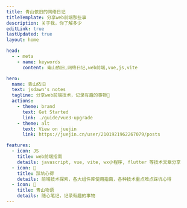 ```yaml
---
title: 青山依旧的网络日记
titleTemplate: 分享web前端那些事
description: 关于我，你了解多少
editLink: true
lastUpdated: true
layout: home

head:
  - - meta
    - name: keywords
      content: 青山依旧,网络日记,web前端,vue,js,vite

hero:
  name: 青山依旧
  text: jsdawn's notes
  tagline: 分享web前端技术，记录有趣的事物🤔
  actions:
    - theme: brand
      text: Get Started
      link: ./guide/vue3-upgrade
    - theme: alt
      text: View on juejin
      link: https://juejin.cn/user/2101921962267079/posts

features:
  - icon: JS
    title: web前端指南
    details: javascript, vue, vite, wx小程序, flutter 等技术文章分享
  - icon: 📒
    title: 踩坑心得
    details: 前端技术探索，各大组件库使用指南，各种技术重点难点踩坑心得
  - icon: 🤔
    title: 青山物语
    details: 随心笔记，记录有趣的事物
---
```

